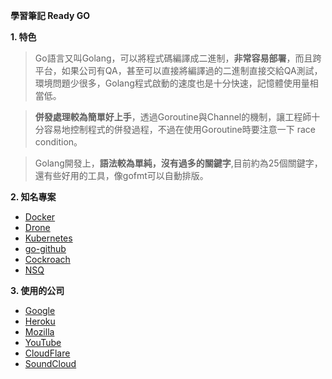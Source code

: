 **學習筆記 Ready GO**

**1. 特色**
> Go語言又叫Golang，可以將程式碼編譯成二進制，**非常容易部署**，而且跨平台，如果公司有QA，甚至可以直接將編譯過的二進制直接交給QA測試，環境問題少很多，Golang程式啟動的速度也是十分快速，記憶體使用量相當低。

> **併發處理較為簡單好上手**，透過Goroutine與Channel的機制，讓工程師十分容易地控制程式的併發過程，不過在使用Goroutine時要注意一下 race condition。

> Golang開發上，**語法較為單純，沒有過多的關鍵字**,目前約為25個關鍵字，還有些好用的工具，像gofmt可以自動排版。

**2. 知名專案**
* [Docker](https://www.docker.com/)
* [Drone](https://github.com/drone/drone)
* [Kubernetes](https://kubernetes.io/)
* [go-github](https://github.com/google/go-github)
* [Cockroach](https://github.com/cockroachdb/cockroach)
* [NSQ](https://github.com/nsqio/nsq)

**3. 使用的公司**
* [Google](https://www.google.com/)
* [Heroku](https://www.heroku.com/)
* [Mozilla](https://www.mozilla.org/zh-TW/)
* [YouTube](https://www.youtube.com/)
* [CloudFlare](https://www.cloudflare.com/zh-tw/lp/overview-a/)
* [SoundCloud](https://soundcloud.com/)